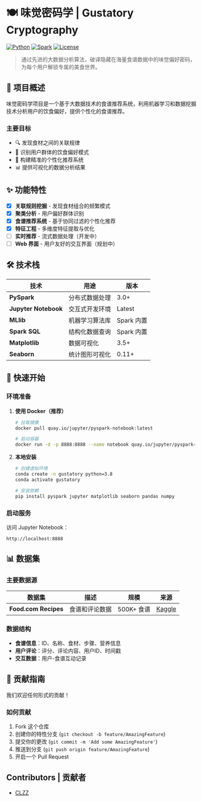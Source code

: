 # 🍽️ 味觉密码学 | Gustatory Cryptography

[![Python](https://img.shields.io/badge/Python-3.8+-blue.svg)](https://www.python.org/)
[![Spark](https://img.shields.io/badge/Spark-3.0+-orange.svg)](https://spark.apache.org/)
[![License](https://img.shields.io/badge/License-MIT-green.svg)](LICENSE)

> 通过先进的大数据分析算法，破译隐藏在海量食谱数据中的味觉偏好密码，为每个用户解锁专属的美食世界。

## 🎯 项目概述

味觉密码学项目是一个基于大数据技术的食谱推荐系统，利用机器学习和数据挖掘技术分析用户的饮食偏好，提供个性化的食谱推荐。

### 主要目标
- 🔍 发现食材之间的关联规律
- 👥 识别用户群体的饮食偏好模式
- 🎯 构建精准的个性化推荐系统
- 📊 提供可视化的数据分析结果

## ✨ 功能特性

- [x] **关联规则挖掘** - 发现食材组合的频繁模式
- [x] **聚类分析** - 用户偏好群体识别
- [x] **食谱推荐系统** - 基于协同过滤的个性化推荐
- [x] **特征工程** - 多维度特征提取与优化
- [ ] **实时推荐** - 流式数据处理（开发中）
- [ ] **Web 界面** - 用户友好的交互界面（规划中）

## 🛠️ 技术栈

| 技术 | 用途 | 版本 |
|------|------|------|
| **PySpark** | 分布式数据处理 | 3.0+ |
| **Jupyter Notebook** | 交互式开发环境 | Latest |
| **MLlib** | 机器学习算法库 | Spark 内置 |
| **Spark SQL** | 结构化数据查询 | Spark 内置 |
| **Matplotlib** | 数据可视化 | 3.5+ |
| **Seaborn** | 统计图形可视化 | 0.11+ |

## 🚀 快速开始

### 环境准备

1. **使用 Docker（推荐）**
   ```bash
   # 拉取镜像
   docker pull quay.io/jupyter/pyspark-notebook:latest
   
   # 启动容器
   docker run -d -p 8888:8888 --name notebook quay.io/jupyter/pyspark-notebook:latest
   ```

2. **本地安装**
   ```bash
   # 创建虚拟环境
   conda create -n gustatory python=3.8
   conda activate gustatory
   
   # 安装依赖
   pip install pyspark jupyter matplotlib seaborn pandas numpy
   ```

### 启动服务

访问 Jupyter Notebook：
```
http://localhost:8888
```

## 📊 数据集

### 主要数据源

| 数据集 | 描述 | 规模 | 来源 |
|--------|------|------|------|
| **Food.com Recipes** | 食谱和评论数据 | 500K+ 食谱 | [Kaggle](https://www.kaggle.com/datasets/irkaal/foodcom-recipes-and-reviews/) |

### 数据结构
- **食谱信息**：ID、名称、食材、步骤、营养信息
- **用户评论**：评分、评论内容、用户ID、时间戳
- **交互数据**：用户-食谱互动记录

## 🤝 贡献指南

我们欢迎任何形式的贡献！

### 如何贡献
1. Fork 这个仓库
2. 创建你的特性分支 (`git checkout -b feature/AmazingFeature`)
3. 提交你的更改 (`git commit -m 'Add some AmazingFeature'`)
4. 推送到分支 (`git push origin feature/AmazingFeature`)
5. 开启一个 Pull Request

## Contributors |  贡献者

- [CLZZ](https://github.com/Zephyruston) 